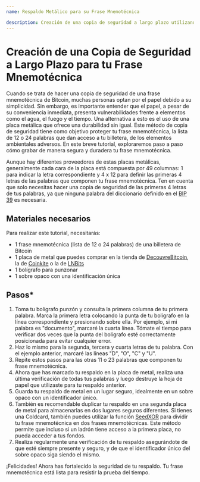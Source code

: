```yaml
---
name: Respaldo Metálico para su Frase Mnemotécnica

description: Creación de una copia de seguridad a largo plazo utilizando una placa metálica
---
```


# Creación de una Copia de Seguridad a Largo Plazo para tu Frase Mnemotécnica

Cuando se trata de hacer una copia de seguridad de una frase mnemotécnica de Bitcoin, muchas personas optan por el papel debido a su simplicidad. Sin embargo, es importante entender que el papel, a pesar de su conveniencia inmediata, presenta vulnerabilidades frente a elementos como el agua, el fuego y el tiempo. Una alternativa a esto es el uso de una placa metálica que ofrece una durabilidad sin igual. Este método de copia de seguridad tiene como objetivo proteger tu frase mnemotécnica, la lista de 12 o 24 palabras que dan acceso a tu billetera, de los elementos ambientales adversos. En este breve tutorial, exploraremos paso a paso cómo grabar de manera segura y duradera tu frase mnemotécnica.

Aunque hay diferentes proveedores de estas placas metálicas, generalmente cada cara de la placa está compuesta por 49 columnas: 1 para indicar la letra correspondiente y 4 x 12 para definir las primeras 4 letras de las palabras que componen tu frase mnemotécnica. Ten en cuenta que solo necesitas hacer una copia de seguridad de las primeras 4 letras de tus palabras, ya que ninguna palabra del diccionario definido en el [BIP 39](https://github.com/bitcoin/bips/blob/master/bip-0039.mediawiki) es necesaria.

## Materiales necesarios

Para realizar este tutorial, necesitarás:

- 1 frase mnemotécnica (lista de 12 o 24 palabras) de una billetera de Bitcoin
- 1 placa de metal que puedes comprar en la tienda de [DecouvreBitcoin](https://shop.decouvrebitcoin.com/products/pack-backup-metal-classique), la de [Coinkite](https://store.coinkite.com/store/seedplate) o la de [LNBits](https://shop.lnbits.com/product/metal-bitcoin-seed-phrase-backup-plate)
- 1 bolígrafo para punzonar
- 1 sobre opaco con una identificación única

## Pasos\*

1. Toma tu bolígrafo punzón y consulta la primera columna de tu primera palabra. Marca la primera letra colocando la punta de tu bolígrafo en la línea correspondiente y presionando sobre ella. Por ejemplo, si mi palabra es "documento", marcaré la cuarta línea. Tómate el tiempo para verificar dos veces que la punta del bolígrafo esté correctamente posicionada para evitar cualquier error.
2. Haz lo mismo para la segunda, tercera y cuarta letras de tu palabra. Con el ejemplo anterior, marcaré las líneas "D", "O", "C" y "U".
3. Repite estos pasos para las otras 11 o 23 palabras que componen tu frase mnemotécnica.
4. Ahora que has marcado tu respaldo en la placa de metal, realiza una última verificación de todas tus palabras y luego destruye la hoja de papel que utilizaste para tu respaldo anterior.
5. Guarda tu respaldo de metal en un lugar seguro, idealmente en un sobre opaco con un identificador único.
6. También es recomendable duplicar tu respaldo en una segunda placa de metal para almacenarlas en dos lugares seguros diferentes. Si tienes una Coldcard, también puedes utilizar la función [SeedXOR](https://seedxor.com/) para dividir tu frase mnemotécnica en dos frases mnemotécnicas. Este método permite que incluso si un ladrón tiene acceso a la primera placa, no pueda acceder a tus fondos.
7. Realiza regularmente una verificación de tu respaldo asegurándote de que esté siempre presente y seguro, y de que el identificador único del sobre opaco siga siendo el mismo.

¡Felicidades! Ahora has fortalecido la seguridad de tu respaldo. Tu frase mnemotécnica está lista para resistir la prueba del tiempo.
